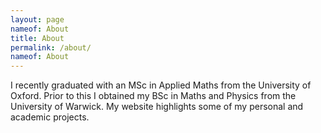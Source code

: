 ```yaml
---
layout: page
nameof: About
title: About
permalink: /about/
nameof: About
---
```


I recently graduated with an MSc in Applied Maths from the University of Oxford. Prior to this I obtained my BSc in Maths and Physics from the University of Warwick. My website highlights some of my personal and academic projects. 
